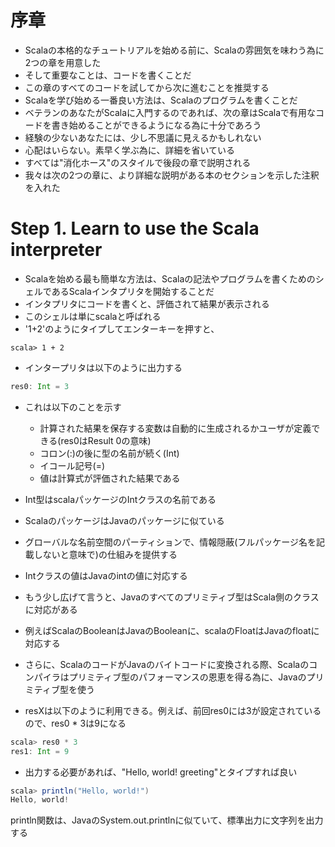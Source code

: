 # 序章
- Scalaの本格的なチュートリアルを始める前に、Scalaの雰囲気を味わう為に2つの章を用意した
- そして重要なことは、コードを書くことだ
- この章のすべてのコードを試してから次に進むことを推奨する
- Scalaを学び始める一番良い方法は、Scalaのプログラムを書くことだ
- ベテランのあなたがScalaに入門するのであれば、次の章はScalaで有用なコードを書き始めることができるようになる為に十分であろう
- 経験の少ないあなたには、少し不思議に見えるかもしれない
- 心配はいらない。素早く学ぶ為に、詳細を省いている
- すべては"消化ホース"のスタイルで後段の章で説明される
- 我々は次の2つの章に、より詳細な説明がある本のセクションを示した注釈を入れた

# Step 1. Learn to use the Scala interpreter
- Scalaを始める最も簡単な方法は、Scalaの記法やプログラムを書くためのシェルであるScalaインタプリタを開始することだ
- インタプリタにコードを書くと、評価されて結果が表示される
- このシェルは単にscalaと呼ばれる
- '1+2'のようにタイプしてエンターキーを押すと、

```
scala> 1 + 2
```

- インタープリタは以下のように出力する

```scala
res0: Int = 3
```

- これは以下のことを示す
  - 計算された結果を保存する変数は自動的に生成されるかユーザが定義できる(res0はResult 0の意味)
  - コロン(:)の後に型の名前が続く(Int)
  - イコール記号(=)
  - 値は計算式が評価された結果である

- Int型はscalaパッケージのIntクラスの名前である
- ScalaのパッケージはJavaのパッケージに似ている
- グローバルな名前空間のパーティションで、情報隠蔽(フルパッケージ名を記載しないと意味で)の仕組みを提供する
- Intクラスの値はJavaのintの値に対応する
- もう少し広げて言うと、Javaのすべてのプリミティブ型はScala側のクラスに対応がある
- 例えばScalaのBooleanはJavaのBooleanに、scalaのFloatはJavaのfloatに対応する
- さらに、ScalaのコードがJavaのバイトコードに変換される際、Scalaのコンパイラはプリミティブ型のパフォーマンスの恩恵を得る為に、Javaのプリミティブ型を使う
- resXは以下のように利用できる。例えば、前回res0には3が設定されているので、res0 * 3は9になる

```scala
scala> res0 * 3
res1: Int = 9
```

- 出力する必要があれば、"Hello, world! greeting"とタイプすれば良い

```scala
scala> println("Hello, world!")
Hello, world!
```

println関数は、JavaのSystem.out.printlnに似ていて、標準出力に文字列を出力する










